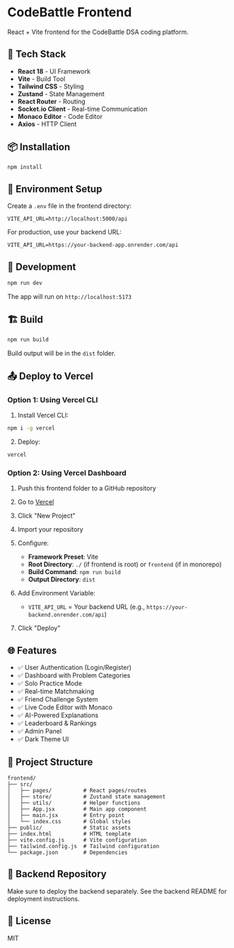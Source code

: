 # CodeBattle Frontend

React + Vite frontend for the CodeBattle DSA coding platform.

## 🚀 Tech Stack

- **React 18** - UI Framework
- **Vite** - Build Tool
- **Tailwind CSS** - Styling
- **Zustand** - State Management
- **React Router** - Routing
- **Socket.io Client** - Real-time Communication
- **Monaco Editor** - Code Editor
- **Axios** - HTTP Client

## 📦 Installation

```bash
npm install
```

## 🔧 Environment Setup

Create a `.env` file in the frontend directory:

```env
VITE_API_URL=http://localhost:5000/api
```

For production, use your backend URL:
```env
VITE_API_URL=https://your-backend-app.onrender.com/api
```

## 🏃 Development

```bash
npm run dev
```

The app will run on `http://localhost:5173`

## 🏗️ Build

```bash
npm run build
```

Build output will be in the `dist` folder.

## 📤 Deploy to Vercel

### Option 1: Using Vercel CLI

1. Install Vercel CLI:
```bash
npm i -g vercel
```

2. Deploy:
```bash
vercel
```

### Option 2: Using Vercel Dashboard

1. Push this frontend folder to a GitHub repository
2. Go to [Vercel](https://vercel.com)
3. Click "New Project"
4. Import your repository
5. Configure:
   - **Framework Preset**: Vite
   - **Root Directory**: `./` (if frontend is root) or `frontend` (if in monorepo)
   - **Build Command**: `npm run build`
   - **Output Directory**: `dist`

6. Add Environment Variable:
   - `VITE_API_URL` = Your backend URL (e.g., `https://your-backend.onrender.com/api`)

7. Click "Deploy"

## 🌐 Features

- ✅ User Authentication (Login/Register)
- ✅ Dashboard with Problem Categories
- ✅ Solo Practice Mode
- ✅ Real-time Matchmaking
- ✅ Friend Challenge System
- ✅ Live Code Editor with Monaco
- ✅ AI-Powered Explanations
- ✅ Leaderboard & Rankings
- ✅ Admin Panel
- ✅ Dark Theme UI

## 📁 Project Structure

```
frontend/
├── src/
│   ├── pages/          # React pages/routes
│   ├── store/          # Zustand state management
│   ├── utils/          # Helper functions
│   ├── App.jsx         # Main app component
│   ├── main.jsx        # Entry point
│   └── index.css       # Global styles
├── public/             # Static assets
├── index.html          # HTML template
├── vite.config.js      # Vite configuration
├── tailwind.config.js  # Tailwind configuration
└── package.json        # Dependencies
```

## 🔗 Backend Repository

Make sure to deploy the backend separately. See the backend README for deployment instructions.

## 📝 License

MIT

